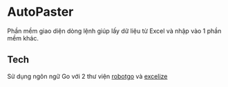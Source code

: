 # AutoPaster

Phần mềm giao diện dòng lệnh giúp lấy dữ liệu từ Excel và nhập vào 1 phần mềm khác.

## Tech

Sử dụng ngôn ngữ Go với 2 thư viện [robotgo](https://github.com/go-vgo/robotgo) và [excelize](https://github.com/qax-os/excelize)